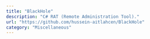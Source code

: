 ```yaml
---
title: "BlackHole"
description: "C# RAT (Remote Administration Tool)."
url: "https://github.com/hussein-aitlahcen/BlackHole"
category: "Miscellaneous"
---
```

